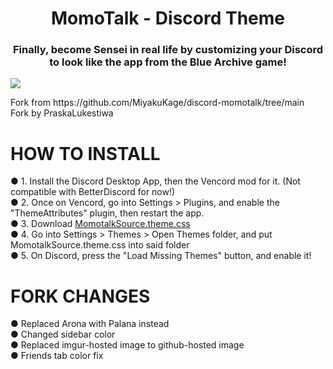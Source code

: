 <h1 align="center">MomoTalk - Discord Theme</span></h1>
<h3 align="center">Finally, become Sensei in real life by customizing your Discord to look like the app from the Blue Archive game!</h3>

<img align="center" src="https://github.com/MiyakuKage/discord-momotalk/blob/main/misc/dark.png">

<p>Fork from https://github.com/MiyakuKage/discord-momotalk/tree/main<br>Fork by PraskaLukestiwa</p>

# HOW TO INSTALL
● 1. Install the Discord Desktop App, then the Vencord mod for it. (Not compatible with BetterDiscord for now!)<br>
● 2. Once on Vencord, go into Settings > Plugins, and enable the "ThemeAttributes" plugin, then restart the app.<br>
● 3. Download <a href="https://github.com/PraskaLukestiwa/discord-momotalk-dark/archive/refs/heads/main.zip">MomotalkSource.theme.css</a><br>
● 4. Go into Settings > Themes > Open Themes folder, and put MomotalkSource.theme.css into said folder<br>
● 5. On Discord, press the "Load Missing Themes" button, and enable it!<br>

# FORK CHANGES
● Replaced Arona with Palana instead<br>
● Changed sidebar color<br>
● Replaced imgur-hosted image to github-hosted image<br>
● Friends tab color fix
